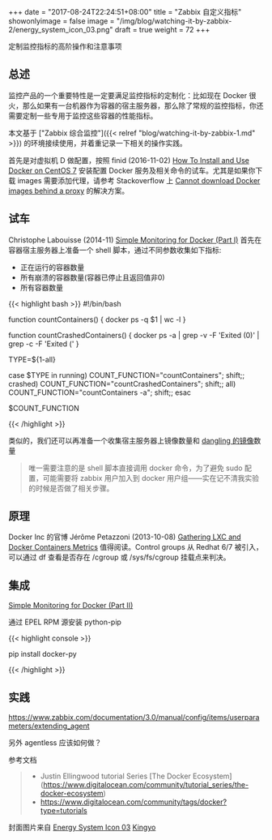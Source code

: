 +++
date = "2017-08-24T22:24:51+08:00"
title = "Zabbix 自定义指标"
showonlyimage = false
image = "/img/blog/watching-it-by-zabbix-2/energy_system_icon_03.png"
draft = true
weight = 72
+++

定制监控指标的高阶操作和注意事项
<!--more-->

## 总述

监控产品的一个重要特性是一定要满足监控指标的定制化：比如现在 Docker 很火，那么如果有一台机器作为容器的宿主服务器，那么除了常规的监控指标，你还需要定制一些专用于监控这些容器的性能指标。

本文基于 ["Zabbix 综合监控"]({{< relref "blog/watching-it-by-zabbix-1.md" >}}) 的环境接续使用，并着重记录一下相关的操作实践。

首先是对虚拟机 D 做配置，按照 finid (2016-11-02) [How To Install and Use Docker on CentOS 7](https://www.digitalocean.com/community/tutorials/how-to-install-and-use-docker-on-centos-7) 安装配置 Docker 服务及相关命令的试车。尤其是如果你下载 images 需要添加代理，请参考 Stackoverflow 上 [Cannot download Docker images behind a proxy](https://stackoverflow.com/a/28093517/4393386) 的解决方案。

## 试车

Christophe Labouisse (2014-11) [Simple Monitoring for Docker (Part I)](http://www.labouisse.com/how-to/2014/11/17/simple-monitoring-for-docker-part-1) 首先在容器宿主服务器上准备一个 shell 脚本，通过不同参数收集如下指标:

- 正在运行的容器数量
- 所有崩溃的容器数量(容器已停止且返回值非0)
- 所有容器数量

{{< highlight bash >}}
#!/bin/bash

function countContainers() {
  docker ps -q $1 | wc -l
}

function countCrashedContainers() {
  docker ps -a | grep -v -F 'Exited (0)' | grep -c -F 'Exited ('
}

TYPE=${1-all}

case $TYPE in
  running) COUNT_FUNCTION="countContainers"; shift;;
  crashed) COUNT_FUNCTION="countCrashedContainers"; shift;;
  all) COUNT_FUNCTION="countContainers -a"; shift;;
esac

$COUNT_FUNCTION

{{< /highlight >}}

类似的，我们还可以再准备一个收集宿主服务器上镜像数量和 [dangling 的镜像](https://www.projectatomic.io/blog/2015/07/what-are-docker-none-none-images/)数量

> 唯一需要注意的是 shell 脚本直接调用 docker 命令，为了避免 sudo 配置，可能需要将 zabbix 用户加入到 docker 用户组——实在记不清我实验的时候是否做了相关步骤。

## 原理

Docker Inc 的官博 Jérôme Petazzoni (2013-10-08) [Gathering LXC and Docker Containers Metrics](https://blog.docker.com/2013/10/gathering-lxc-docker-containers-metrics/) 值得阅读。Control groups 从 Redhat 6/7 被引入，可以通过 df 查看是否存在 /cgroup 或 /sys/fs/cgroup 挂载点来判决。



## 集成

[Simple Monitoring for Docker (Part II)](http://www.labouisse.com/how-to/2014/11/18/simple-monitoring-for-docker-part-2)

通过 EPEL RPM 源安装 python-pip

{{< highlight console >}}

pip install docker-py

{{< /highlight >}}

## 实践

https://www.zabbix.com/documentation/3.0/manual/config/items/userparameters/extending_agent

另外 agentless 应该如何做？

参考文档

> - Justin Ellingwood tutorial Series [The Docker Ecosystem] (https://www.digitalocean.com/community/tutorial_series/the-docker-ecosystem)
> - https://www.digitalocean.com/community/tags/docker?type=tutorials

封面图片来自 [Energy System Icon 03](https://dribbble.com/shots/1054192-Energy-System-Icon-03) <a href="https://dribbble.com/Kingyo"><i class="fa fa-dribbble" aria-hidden="true"></i> Kingyo</a>
